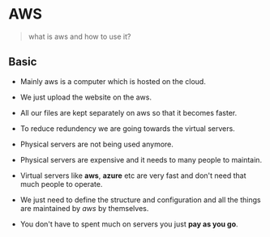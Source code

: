 # AWS 
> what is aws and how to use it? 

## Basic 

- Mainly aws is a computer which is hosted on the cloud. 

- We just upload the website on the aws.

- All our files are kept separately on aws so that it becomes faster. 

- To reduce redundency we are going towards the virtual servers. 

- Physical servers are not being used anymore. 

- Physical servers are expensive and it needs to many people to maintain. 

- Virtual servers like **aws**, **azure** etc are very fast and don't need that much people to operate. 

- We just need to define the structure and configuration and all the things are maintained by *aws* by themselves. 

- You don't have to spent much on servers you just **pay as you go**. 
